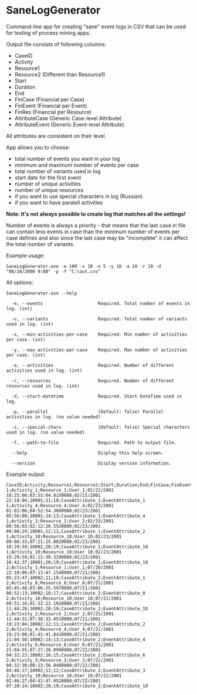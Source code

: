 # SaneLogGenerator
Command-line app for creating "sane" event logs in CSV that can be used for testing of process mining apps.

Output file consists of following columns:
- CaseID
- Activity
- Resource1
- Resource2 (Different than Resource1)
- Start
- Duration
- End
- FinCase (Financial per Case)
- FinEvent (Financial per Event)
- FinRes (Financial per Resource)
- AttributeCase (Generic Case-level Attribute)
- AttributeEvent (Generic Event-level Attribute)

All attributes are consistent on their level.

App allows you to choose:
- total number of events you want in your log 
- minimum and maximum number of events per case
- total number of variants used in log
- start date for the first event
- number of unique activities
- number of unique resources
- if you want to use special characters in log (Russian)
- if you want to have paralell activities

**Note: It's not always possible to create log that matches all the settings!**

Number of events is always a priority - that means that the last case in file can contain less events in case than the minimum number of events per case defines and also since the last case may be "incomplete" it can affect the total number of variants. 

Example usage:
~~~
SaneLogGenerator.exe -e 100 -v 10 -x 5 -y 10 -a 10 -r 10 -d "08/28/2000 9:00" -p -f "C:\out.csv"
~~~

All options:
~~~
SaneLogGenerator.exe --help

  -e, --events                     Required. Total number of events in log. (int)

  -v, --variants                   Required. Total number of variants used in log. (int)

  -x, --min-activities-per-case    Required. Min number of activities per case. (int)

  -y, --max-activities-per-case    Required. Max number of activities per case. (int)

  -a, --activities                 Required. Number of different activities used in log. (int)

  -r, --resources                  Required. Number of different resources used in log. (int)

  -d, --start-datetime             Required. Start DateTime used in log.

  -p, --parallel                   (Default: false) Parallel activities in log. (no value needed)

  -s, --special-chars              (Default: false) Special characters used in log. (no value needed)

  -f, --path-to-file               Required. Path to output file.

  --help                           Display this help screen.

  --version                        Display version information.
~~~


Example output:
~~~
CaseID;Activity;Resource1;Resource2;Start;Duration;End;FinCase;FinEvent;FinRes;AttributeCase;AttributeEvent
1;Activity_1;Resource_1;User_1;02/22/2001 18:25:00;03:53:04.8150000;02/22/2001 22:18:04;10001;11;10;CaseAttribute_1;EventAttribute_1
1;Activity_4;Resource_4;User_4;02/23/2001 01:03:06;04:52:54.3880000;02/23/2001 05:56:00;10001;14;13;CaseAttribute_1;EventAttribute_4
1;Activity_2;Resource_2;User_2;02/23/2001 06:56:03;02:12:26.5520000;02/23/2001 09:08:29;10001;12;11;CaseAttribute_1;EventAttribute_2
1;Activity_10;Resource_10;User_10;02/23/2001 09:08:33;07:21:25.8820000;02/23/2001 16:29:59;10001;20;19;CaseAttribute_1;EventAttribute_10
1;Activity_10;Resource_10;User_10;02/23/2001 15:29:59;01:12:38.3290000;02/23/2001 16:42:37;10001;20;19;CaseAttribute_1;EventAttribute_10
2;Activity_1;Resource_1;User_1;07/20/2001 22:10:00;07:13:47.1540000;07/21/2001 05:23:47;10002;11;10;CaseAttribute_2;EventAttribute_1
2;Activity_8;Resource_8;User_8;07/21/2001 05:45:48;03:06:25.5970000;07/21/2001 08:52:13;10002;18;17;CaseAttribute_2;EventAttribute_8
2;Activity_10;Resource_10;User_10;07/21/2001 09:52:16;01:52:12.1920000;07/21/2001 11:44:28;10002;20;19;CaseAttribute_2;EventAttribute_10
2;Activity_2;Resource_2;User_2;07/21/2001 11:44:31;07:38:33.4510000;07/21/2001 19:23:04;10002;12;11;CaseAttribute_2;EventAttribute_2
2;Activity_4;Resource_4;User_4;07/21/2001 19:23:08;01:41:41.8410000;07/21/2001 21:04:50;10002;14;13;CaseAttribute_2;EventAttribute_4
2;Activity_6;Resource_6;User_6;07/21/2001 21:04:55;07:27:28.0990000;07/22/2001 04:32:23;10002;16;15;CaseAttribute_2;EventAttribute_6
2;Activity_3;Resource_3;User_3;07/22/2001 04:32:30;00:13:56.9480000;07/22/2001 04:46:27;10002;13;12;CaseAttribute_2;EventAttribute_3
2;Activity_10;Resource_10;User_10;07/22/2001 02:46:27;04:41:47.9520000;07/22/2001 07:28:14;10002;20;19;CaseAttribute_2;EventAttribute_10
~~~
